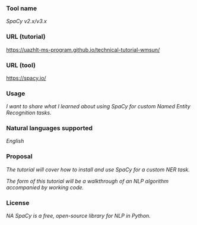 ### Tool name

_SpaCy v2.x/v3.x_

### URL (tutorial)

https://uazhlt-ms-program.github.io/technical-tutorial-wmsun/

### URL (tool)

https://spacy.io/

### Usage

_I want to share what I learned about using SpaCy for custom Named Entity Recognition tasks._

### Natural languages supported

_English_

### Proposal

_The tutorial will cover how to install and use SpaCy for a custom NER task._

_The form of this tutorial will be a walkthrough of an NLP algorithm accompanied by working code._

### License

_NA_
_SpaCy is a free, open-source library for NLP in Python._

